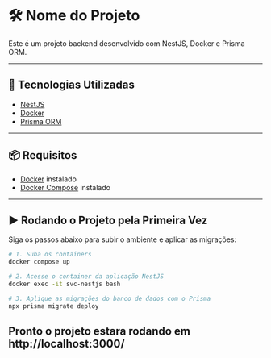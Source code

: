 # 🛠️ Nome do Projeto

Este é um projeto backend desenvolvido com NestJS, Docker e Prisma ORM.

---

## 🚀 Tecnologias Utilizadas

- [NestJS](https://nestjs.com/)
- [Docker](https://www.docker.com/)
- [Prisma ORM](https://www.prisma.io/)

---

## 📦 Requisitos

- [Docker](https://www.docker.com/) instalado
- [Docker Compose](https://docs.docker.com/compose/) instalado

---

## ▶️ Rodando o Projeto pela Primeira Vez

Siga os passos abaixo para subir o ambiente e aplicar as migrações:

```bash
# 1. Suba os containers
docker compose up

# 2. Acesse o container da aplicação NestJS
docker exec -it svc-nestjs bash

# 3. Aplique as migrações do banco de dados com o Prisma
npx prisma migrate deploy
```

## Pronto o projeto estara rodando em http://localhost:3000/
